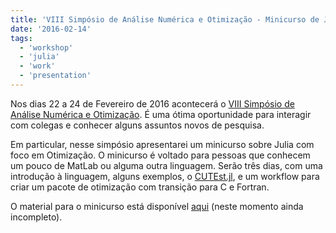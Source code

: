 ```yaml
---
title: 'VIII Simpósio de Análise Numérica e Otimização - Minicurso de Julia'
date: '2016-02-14'
tags:
  - 'workshop'
  - 'julia'
  - 'work'
  - 'presentation'
---
```


Nos dias 22 a 24 de Fevereiro de 2016 acontecerá o [VIII Simpósio de Análise
Numérica e Otimização](http://www.mat.ufpr.br/verao/2016/m4_otimiza.html).
É uma ótima oportunidade para interagir com colegas e conhecer alguns assuntos
novos de pesquisa.

Em particular, nesse simpósio apresentarei um minicurso sobre Julia com foco em
Otimização. O minicurso é voltado para pessoas que conhecem um pouco de MatLab
ou alguma outra linguagem. Serão três dias, com uma introdução à linguagem,
alguns exemplos, o [CUTEst.jl](http://github.com/JuliaOptimizers/CUTEst.jl),
e um workflow para criar um pacote de otimização com transição para C e Fortran.

O material para o minicurso está disponível
[aqui](https://github.com/abelsiqueira/julia-workshop)
(neste momento ainda incompleto).
